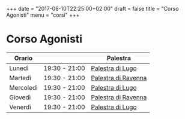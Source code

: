 +++
date = "2017-08-10T22:25:00+02:00"
draft = false
title = "Corso Agonisti"
menu = "corsi"
+++

# Corso Agonisti

 Orario   |                | Palestra
----------|----------------|-------------------------------------------------
Lunedì    | 19:30 - 21:00  | [Palestra di Lugo](/palestre#lugo)
Martedì   | 19:30 - 21:00  | [Palestra di Ravenna](/palestre#ravenna)
Mercoledì | 19:30 - 21:00  | [Palestra di Lugo](/palestre#lugo)
Giovedì   | 19:30 - 21:00  | [Palestra di Ravenna](/palestre#ravenna)
Venerdì   | 19:30 - 21:00  | [Palestra di Lugo](/palestre#lugo)

